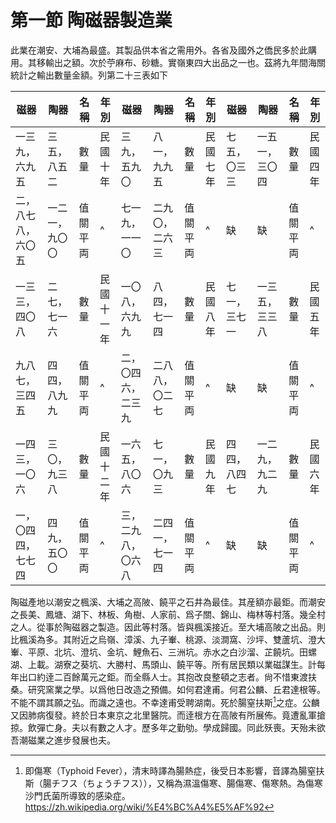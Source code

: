 # 第一節    陶磁器製造業

此業在潮安、大埔為最盛。其製品供本省之需用外。各省及國外之僑民多於此購用。其移輸出之額。次於苧麻布、砂糖。實嶺東四大出品之一也。茲將九年間海關統計之輸出數量金額。列第二十三表如下

| 磁器               | 陶器           | 名稱     | 年別   | 磁器               | 陶器           | 名稱     | 年別 | 磁器         | 陶器           | 名稱     | 年別 |
|--------------------|----------------|----------|------------|--------------------|----------------|----------|----------|--------------|----------------|----------|----------|
| 一三九，六九五     | 三五，八五二   | 數量     |   民國十年         | 三九，五九〇       | 八一，九九五   | 數量     |  民國七年        | 七五，〇三三 | 一五一，三〇四 | 數量     |  民國四年        |
| 二，八七八，六〇五 | 一二一，九〇〇 | 值關平両 |    ^        | 七一九，一一〇     | 二九〇，二六三 | 值關平両 |    ^      |     缺         |       缺         | 值關平両 |   ^       |
| 一三三，四〇八     | 二七，七一六   | 數量     | 民國十一年 | 一〇八，六九九     | 八四，七一四   | 數量     | 民國八年 | 七一，三七一 | 一三五，三三八 | 數量     | 民國五年 |
| 九八七，三四五     | 四四，八九九   | 值關平両 |     ^       | 二，〇四六，二三九 | 二八八，〇二七 | 值關平両 |    ^      |      缺        |       缺         | 值關平両 |    ^      |
| 一四三，一〇六     | 三〇，九三八   | 數量     | 民國十二年 | 一六五，八〇六     | 七一，〇九三   | 數量     | 民國九年 | 四四，八四七 | 一二九，九二九 | 數量     | 民國六年 |
| 一，〇四四，七七四 | 四九，五〇〇   | 值關平両 |    ^        | 三，二九八，〇六八 | 二四一，七一四 | 值關平両 |   ^       |      缺        |      缺          | 值關平両 |    ^      |

陶磁產地以潮安之楓溪、大埔之高陂、饒平之石井為最佳。其産額亦最鉅。而潮安之長美、鳳塘、湖下、林板、角樹、人家前、爲子關、錦山、梅林等村落。幾全村之人。從事於陶磁器之製造。因此等村落。皆與楓溪接近。至大埔高陂之出品。則比楓溪為多。其附近之烏嶺、漳溪、九子輋、桃源、淡澗窩、沙坪、雙蘆坑、澄大輋、平原、北坑、澄坑、金坑、鯉魚石、三洲坑。赤水之白沙溜、芷饒坑。田螺湖、上載。湖寮之葵坑、大勝村、馬頭山、饒平等。所有居民類以業磁謀生。計每年出口約逹二百餘萬元之鉅。而全縣人士。其抱改良整頓之志者。尙不惜東渡扶桑。研究窯業之學。以爲他日改造之預備。如何君達甫。何君公麟、丘君達根等。不能不謂其願之弘。而識之遠也。不幸達甫受聘湖南。死於腸窒扶斯[^36]之症。公麟又因肺病復發。終於日本東京之北里醫院。而逹根方在高陂有所展佈。竟遭亂軍搶掠。飲彈亡身。夫以有數之人才。歷多年之勤劬。學成歸國。同此殀喪。天殆未欲吾潮磁業之進步發展也夫。

[^36]: 即傷寒（Typhoid Fever），清末時譯為腸熱症，後受日本影響，音譯為腸窒扶斯（腸チフス（ちょうチフス）），又稱為濕溫傷寒、腸傷寒、傷寒熱。為傷寒沙門氏菌所導致的感染症。
https://zh.wikipedia.org/wiki/%E4%BC%A4%E5%AF%92


